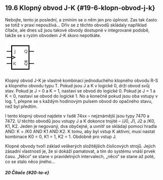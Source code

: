 ## 19.6 Klopný obvod J-K {#19-6-klopn-obvod-j-k}

Nebojte, tento je poslední, a zmíním se o něm jen pro úplnost. Zas tak často se totiž v praxi nepoužívá… Dřív se z těchto obvodů skládaly například čítače, ale dnes už jsou takové obvody dostupné v integrované podobě, takže se s ryzím obvodem J-K skoro nepotkáte.

![240-1.png](images/000073.png)

Klopný obvod J-K je vlastně kombinací jednoduchého klopného obvodu R-S a klopného obvodu typu T. Pokud jsou J a K v logické 0, drží obvod svůj stav. Pokud je J = 0 a K = 1, nastaví se obvod do logické 0\. Pokud je J = 1 a K = 0, nastaví se obvod do logické 1\. No a konečně pokud jsou oba vstupy v log. 1, přepne se s každým hodinovým pulsem obvod do opačného stavu, než byl předtím.

I tento klopný obvod najdete v řadě 74xx – nejznámější jsou typy 7470 a 7472\. U těchto obvodů jsou vstupy J a K dokonce trojité – /J0, J1, J2 a /K0, K1, K2\. Jeden je negovaný, dva obyčejné, a uvnitř se skládají pomocí hradla AND: K = /K0 AND K1 AND K2\. K tomu, aby byl vstup K aktivní, musí nastat kombinace K0 = 0, K1 = 1, K2 = 1\. Obdobně pro vstup J.

Klopné obvody tvoří základ veškerých složitějších číslicových strojů. Jejich zásadní vlastností je, že si dokáží pamatovat, a tím do systému vnáší prvek času. „Něco“ se stane v pravidelných intervalech, „něco“ se stane až poté, co se stalo něco jiného…

##### 20 Čítače {#20-ta-e}